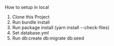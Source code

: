 How to setup in local

1. Clone this Project
2. Run bundle install
3. Run package install (yarn install --check-files)
4. Set database.yml
4. Run db:create db:migrate db:seed
